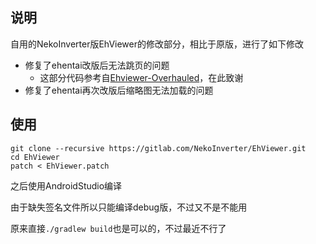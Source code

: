 ## 说明
自用的NekoInverter版EhViewer的修改部分，相比于原版，进行了如下修改
+ 修复了ehentai改版后无法跳页的问题
    + 这部分代码参考自[Ehviewer-Overhauled](https://github.com/Ehviewer-Overhauled/Ehviewer)，在此致谢
+ 修复了ehentai再次改版后缩略图无法加载的问题

## 使用
```
git clone --recursive https://gitlab.com/NekoInverter/EhViewer.git
cd EhViewer
patch < EhViewer.patch
```
之后使用AndroidStudio编译

由于缺失签名文件所以只能编译debug版，不过又不是不能用

原来直接`./gradlew build`也是可以的，不过最近不行了
